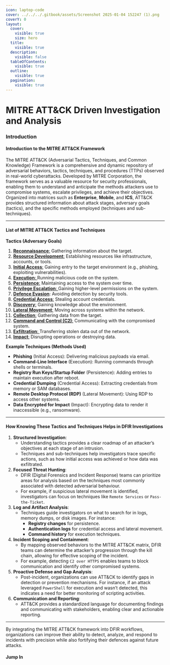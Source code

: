 ```yaml
---
icon: laptop-code
cover: ../../../.gitbook/assets/Screenshot 2025-01-04 152247 (1).png
coverY: 0
layout:
  cover:
    visible: true
    size: hero
  title:
    visible: true
  description:
    visible: false
  tableOfContents:
    visible: true
  outline:
    visible: true
  pagination:
    visible: true
---
```


# MITRE ATT\&CK Driven Investigation and Analysis

### **Introduction**

#### **Introduction to the MITRE ATT\&CK Framework**

The MITRE ATT\&CK (Adversarial Tactics, Techniques, and Common Knowledge) Framework is a comprehensive and dynamic repository of adversarial behaviors, tactics, techniques, and procedures (TTPs) observed in real-world cyberattacks. Developed by MITRE Corporation, the framework serves as a valuable resource for security professionals, enabling them to understand and anticipate the methods attackers use to compromise systems, escalate privileges, and achieve their objectives. Organized into matrices such as **Enterprise**, **Mobile**, and **ICS**, ATT\&CK provides structured information about attack stages, adversary goals (tactics), and the specific methods employed (techniques and sub-techniques).

***

#### **List of MITRE ATT\&CK Tactics and Techniques**

**Tactics (Adversary Goals)**

1. [**Reconnaissance**:](../../dfir/response-strategies/) Gathering information about the target.
2. [**Resource Development**:](reconnaissance-ta0043-techniques.md) Establishing resources like infrastructure, accounts, or tools.
3. [**Initial Access**:](../../dfir/response-strategies/initial-impact-assessment-techniques.md) Gaining entry to the target environment (e.g., phishing, exploiting vulnerabilities).
4. [**Execution**: ](command-execution-ta0002-techniques.md)Running malicious code on the system.
5. [**Persistence**:](persistence-ta0003-techniques.md) Maintaining access to the system over time.
6. [**Privilege Escalation**: ](../kql-use-cases/privilege-escalation-ta0004.md)Gaining higher-level permissions on the system.
7. [**Defence Evasion**](defence-evasion-ta0005-techniques.md): Avoiding detection by security tools.
8. [**Credential Access**:](credential-access-ta0006-techniques.md) Stealing account credentials.
9. [**Discovery**:](discovery-ta0007-techniques.md) Gaining knowledge about the environment.
10. [**Lateral Movement**:](lateral-movement-ta0008-techniques.md) Moving across systems within the network.
11. [**Collection**:](collection-ta0009-techniques.md) Gathering data from the target.
12. [**Command and Control (C2)**:](command-and-control-c2-ta0011-techniques.md) Communicating with the compromised system.
13. [**Exfiltration**: ](exfiltration-ta0010-techniques.md)Transferring stolen data out of the network.
14. [**Impact**:](impact-ta0040-techniques.md) Disrupting operations or destroying data.

**Example Techniques (Methods Used)**

* **Phishing** (Initial Access): Delivering malicious payloads via email.
* **Command-Line Interface** (Execution): Running commands through shells or terminals.
* **Registry Run Keys/Startup Folder** (Persistence): Adding entries to maintain execution after reboot.
* **Credential Dumping** (Credential Access): Extracting credentials from memory or SAM databases.
* **Remote Desktop Protocol (RDP)** (Lateral Movement): Using RDP to access other systems.
* **Data Encrypted for Impact** (Impact): Encrypting data to render it inaccessible (e.g., ransomware).

***

#### **How Knowing These Tactics and Techniques Helps in DFIR Investigations**

1. **Structured Investigation**:
   * Understanding tactics provides a clear roadmap of an attacker’s objectives at each stage of an intrusion.
   * Techniques and sub-techniques help investigators trace specific actions, such as how initial access was achieved or how data was exfiltrated.
2. **Focused Threat Hunting**:
   * DFIR (Digital Forensics and Incident Response) teams can prioritize areas for analysis based on the techniques most commonly associated with detected adversarial behaviour.
   * For example, if suspicious lateral movement is identified, investigators can focus on techniques like `Remote Services` or `Pass-the-Ticket`.
3. **Log and Artifact Analysis**:
   * Techniques guide investigators on what to search for in logs, memory dumps, or disk images. For instance:
     * **Registry changes** for persistence.
     * **Authentication logs** for credential access and lateral movement.
     * **Command history** for execution techniques.
4. **Incident Scoping and Containment**:
   * By mapping observed behaviors to the MITRE ATT\&CK matrix, DFIR teams can determine the attacker’s progression through the kill chain, allowing for effective scoping of the incident.
   * For example, detecting `C2 over HTTPS` enables teams to block communication and identify other compromised systems.
5. **Proactive Defense and Gap Analysis**:
   * Post-incident, organizations can use ATT\&CK to identify gaps in detection or prevention mechanisms. For instance, if an attack leveraged `PowerShell` for execution and wasn’t detected, this indicates a need for better monitoring of scripting activities.
6. **Communication and Reporting**:
   * ATT\&CK provides a standardized language for documenting findings and communicating with stakeholders, enabling clear and actionable reporting.

***

By integrating the MITRE ATT\&CK framework into DFIR workflows, organizations can improve their ability to detect, analyze, and respond to incidents with precision while also fortifying their defences against future attacks.

#### **Jump In**

